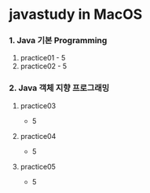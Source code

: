 # javastudy in MacOS

### 1. Java 기본 Programming 
1.	practice01 - 5
2.	practice02 - 5


### 2. Java 객체 지향 프로그래밍 
1. practice03
	- 5
	
2. practice04
	- 5
	
3. practice05
	- 5
	 
